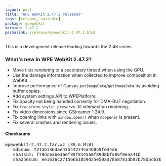 ```yaml
---
layout: post
title: "WPE WebKit 2.47.2 released"
tags: [release, unstable]
package: wpewebkit
version: 2.47.2
permalink: /release/wpewebkit-2.47.2.html
---
```


This is a development release leading towards the 2.48 series.

### What's new in WPE WebKit 2.47.2?

- Move tiles rendering to a secondary thread when using the GPU.
- Use the damage information when collected to improve composition in WebKit.
- Improve performance of Canvas `putImageData`/`getImageData` by avoiding buffer copies.
- Add system settings API to WPEPlatform.
- Fix opacity not being handled correctly for DMA-BUF negotiation.
- Fix `transform-style: preserve-3D` intersection rendering.
- Fix video dimensions since GStreamer 1.24.9.
- Fix opening links with `window.open()` when `noopener` is present.
- Fix several crashes and rendering issues.

#### Checksums

<pre>
wpewebkit-2.47.2.tar.xz (39.6 MiB)
   md5sum: f215b136dae435442745a4b059fe34a6
   sha1sum: f79dceabe36ef39f814560f89d8bfa06f0eaa41b
   sha256sum: ee1626c271566b1859d25e50a378a8781db87b78dbc6369df1f7f046af9547c7
</pre>

